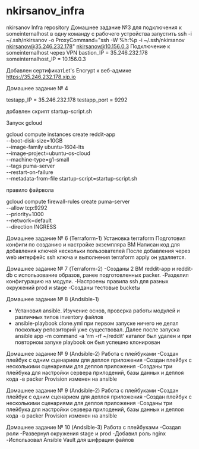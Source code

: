 # nkirsanov_infra
nkirsanov Infra repository
Домашнее задание №3
для  подключения к someinternalhost в одну
команду с рабочего устройства запустить
ssh -i ~/.ssh/nkirsanov -o ProxyCommand="ssh -W %h:%p -i ~/.ssh/nkirsanov nkirsanov@35.246.232.178" nkirsanov@10.156.0.3
Подключение к someinternalhost через VPN
bastion_IP = 35.246.232.178
someinternalhost_IP = 10.156.0.3

Добавлен сертификатLet's Encrypt  к веб-адмике https://35.246.232.178.xip.io

Домашнее задание № 4

testapp_IP = 35.246.232.178
testapp_port = 9292

добавлен скрипт startup-script.sh  

Запуск gcloud

gcloud compute instances create reddit-app \
  --boot-disk-size=10GB \
  --image-family ubuntu-1604-lts \
  --image-project=ubuntu-os-cloud \
  --machine-type=g1-small \
  --tags puma-server \
  --restart-on-failure \
  --metadata-from-file startup-script=startup-script.sh

правило файрвола

gcloud compute firewall-rules create puma-server \
  --allow tcp:9292 \
  --priority=1000 \
  --network=default \
  --direction INGRESS


Домашнее задание № 6
(Terraform-1)
Установка terraform
Подготовил конфиги  по созданию и настройке экземпляра ВМ
Написан код для добавления ключей нескольки пользователей
После добавления через web интерфейс ssh ключа и выполнения terraform apply он удаляется.

Домашнее задание № 7
 (Terraform-2)
-Созданы 2 ВМ reddit-app и reddit-db с использование образов, ранее подготовленных packer.
-Разделил конфигурацию на модули.
-Настроены правила ssh для разных окружений prod и stage
-Созданы тестовые bucketы

Домашнее задание № 8
 (Andsible-1)
- Установил ansible. Изучение основ, проверка работы модулей и различных типов inventory файлов
- ansible-playbook clone.yml при первом запуске ничего не делал поскольку репозиторий уже существовал. Далее после запуска ansible app -m command -a 'rm -rf ~/reddit' каталог был удален и при повторном запуке playbook он был успешно клонирован   


Домашнее задание № 9
 (Andsible-2)
Работа с плейбуками
-Создан плейбук с одним сценарием для деплоя приложения
-Создан плейбук с несколькими сценариями для деплоя приложения
-Созданы три плейбука для настройки сервера прилодений, базы данных и деплоя кода
-в packer Provision изменен на ansible


Домашнее задание № 9
 (Andsible-2)
Работа с плейбуками
-Создан плейбук с одним сценарием для деплоя приложения
-Создан плейбук с несколькими сценариями для деплоя приложения
-Созданы три плейбука для настройки сервера прилодений, базы данных и деплоя кода
-в packer Provision изменен на ansible

Домашнее задание № 10
 (Andsible-3)
Работа с плейбуками
-Создал роли
-Развернул окружения stage и prod
-Добавил роль nginx
-Использовал Ansible Vault для шифрации файлов



